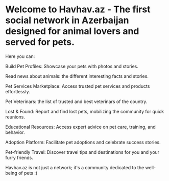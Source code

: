 # Welcome to Havhav.az - The first social network in Azerbaijan designed for animal lovers and served for pets. 

Here you can:

Build Pet Profiles: Showcase your pets with photos and stories.

Read news about animals: the different interesting facts and stories.

Pet Services Marketplace: Access trusted pet services and products effortlessly.

Pet Veterinars: the list of trusted and best veterinars of the country.

Lost & Found: Report and find lost pets, mobilizing the community for quick reunions.

Educational Resources: Access expert advice on pet care, training, and behavior.

Adoption Platform: Facilitate pet adoptions and celebrate success stories.

Pet-friendly Travel: Discover travel tips and destinations for you and your furry friends.

Havhav.az is not just a network; it's a community dedicated to the well-being of pets :)
